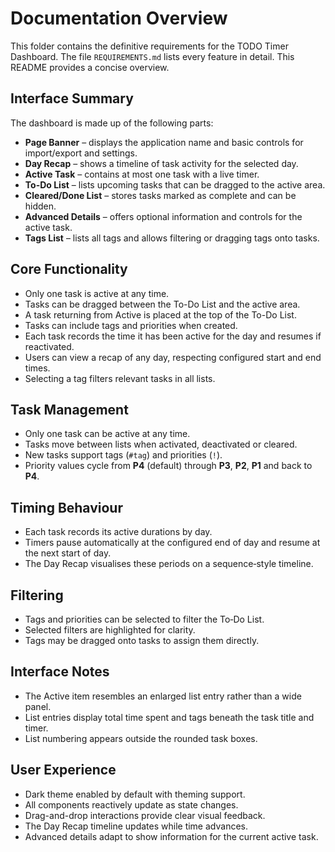 # Documentation Overview

This folder contains the definitive requirements for the TODO Timer Dashboard.
The file `REQUIREMENTS.md` lists every feature in detail. This README provides a concise overview.

## Interface Summary

The dashboard is made up of the following parts:

- **Page Banner** – displays the application name and basic controls for import/export and settings.
- **Day Recap** – shows a timeline of task activity for the selected day.
- **Active Task** – contains at most one task with a live timer.
- **To-Do List** – lists upcoming tasks that can be dragged to the active area.
- **Cleared/Done List** – stores tasks marked as complete and can be hidden.
- **Advanced Details** – offers optional information and controls for the active task.
- **Tags List** – lists all tags and allows filtering or dragging tags onto tasks.

## Core Functionality

- Only one task is active at any time.
- Tasks can be dragged between the To-Do List and the active area.
- A task returning from Active is placed at the top of the To-Do List.
- Tasks can include tags and priorities when created.
- Each task records the time it has been active for the day and resumes if reactivated.
- Users can view a recap of any day, respecting configured start and end times.
- Selecting a tag filters relevant tasks in all lists.

## Task Management
- Only one task can be active at any time.
- Tasks move between lists when activated, deactivated or cleared.
- New tasks support tags (`#tag`) and priorities (`!`).
- Priority values cycle from **P4** (default) through **P3**, **P2**, **P1** and back to **P4**.

## Timing Behaviour
- Each task records its active durations by day.
- Timers pause automatically at the configured end of day and resume at the next start of day.
- The Day Recap visualises these periods on a sequence‑style timeline.

## Filtering
- Tags and priorities can be selected to filter the To‑Do List.
- Selected filters are highlighted for clarity.
- Tags may be dragged onto tasks to assign them directly.

## Interface Notes
- The Active item resembles an enlarged list entry rather than a wide panel.
- List entries display total time spent and tags beneath the task title and timer.
- List numbering appears outside the rounded task boxes.

## User Experience

- Dark theme enabled by default with theming support.
- All components reactively update as state changes.
- Drag-and-drop interactions provide clear visual feedback.
- The Day Recap timeline updates while time advances.
- Advanced details adapt to show information for the current active task.

